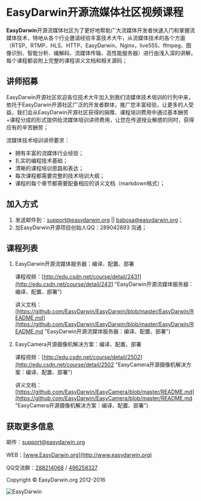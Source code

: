 # EasyDarwin开源流媒体社区视频课程 #

**EasyDarwin**开源流媒体社区为了更好地帮助广大流媒体开发者快速入门和掌握流媒体技术，特地从各个行业邀请经验丰富技术大牛，从流媒体技术的各个方面（RTSP、RTMP、HLS、HTTP、EasyDarwin、Nginx，live555、ffmpeg、图像识别、智能分析、编解码、流媒体传输、高性能服务器）进行由浅入深的讲解，每个课程都会附上完整的课程讲义文档和相关源码；

## 讲师招募 ##

EasyDarwin开源社区欢迎各位技术大牛加入到我们流媒体技术培训的行列中来，依托于EasyDarwin开源社区广泛的开发者群体，推广您丰富经验，让更多的人受益，我们会从EasyDarwin开源社区获得的捐赠、课程培训费用中通过基本酬劳+课程分成的形式提供给流媒体培训讲师费用，让您在传道授业解惑的同时，获得应有的辛苦酬劳；

流媒体技术培训讲师要求：

- 拥有丰富的流媒体行业经验；
- 扎实的编程技术基础；
- 清晰的课程培训思路和表达；
- 每次课程都需要完整的技术培训大纲；
- 课程的每个章节都需要配备相应的讲义文档（markdown格式）；


## 加入方式 ##

1. 发送邮件到：support@easydarwin.org || babosa@easydarwin.org；
2. 加EasyDarwin开源项目创始人QQ：289042893 沟通；


## 课程列表 ##

1. EasyDarwin开源流媒体服务器：编译、配置、部署
	
	课程视频：[http://edu.csdn.net/course/detail/2431](http://edu.csdn.net/course/detail/2431 "EasyDarwin开源流媒体服务器：编译、配置、部署")
	
	讲义文档：[https://github.com/EasyDarwin/EasyDarwin/blob/master/EasyDarwin/README.md](https://github.com/EasyDarwin/EasyDarwin/blob/master/EasyDarwin/README.md "EasyDarwin开源流媒体服务器：编译、配置、部署")

1. EasyCamera开源摄像机解决方案：编译、配置、部署
	
	课程视频：[http://edu.csdn.net/course/detail/2502](http://edu.csdn.net/course/detail/2502 "EasyCamera开源摄像机解决方案：编译、配置、部署")

	讲义文档：[https://github.com/EasyDarwin/EasyCamera/blob/master/README.md](https://github.com/EasyDarwin/EasyCamera/blob/master/README.md "EasyCamera开源摄像机解决方案：编译、配置、部署")


## 获取更多信息 ##

邮件：[support@easydarwin.org](mailto:support@easydarwin.org) 

WEB：[www.EasyDarwin.org](http://www.easydarwin.org)

QQ交流群：[288214068](http://jq.qq.com/?_wv=1027&k=2Dlyhr7 "EasyDarwin交流群1") / [496258327](http://jq.qq.com/?_wv=1027&k=2Hyz2ea "EasyDarwin交流群2")

Copyright &copy; EasyDarwin.org 2012-2016

![EasyDarwin](http://www.easydarwin.org/skin/easydarwin/images/wx_qrcode.jpg)